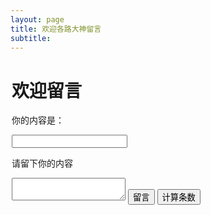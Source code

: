 ```yaml
---
layout: page
title: 欢迎各路大神留言
subtitle: 
---
```

<div style="width: 500px; height: 400px;margin:0 auto;">
	<h1>
		欢迎留言
	</h1>
	<p id="p">
        你的内容是：
        <br>
    </p>
	<input type="text" id="one" value=""/>
	<p>请留下你的内容</p>
	<textarea value="" >
	</textarea>
	<input type="button" value="留言"/>
	<button οnclick="func1()">计算条数</button>
	<ul id="ul">
	</ul>
</div>